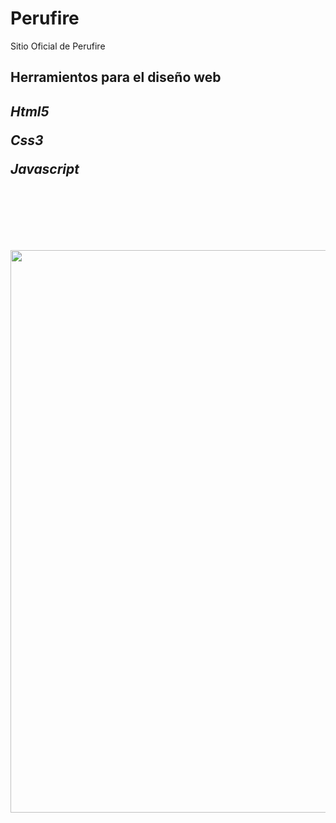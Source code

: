 # Perufire
Sitio Oficial de Perufire

<h2>Herramientos para el diseño web<h2>
<cite>Html5<cite>
<p>Css3</p>
<p>Javascript</p>
 <br>
 <br>
 <br>

 <p align="center"> <img src="img/perufire.png" width="900"/></p>
